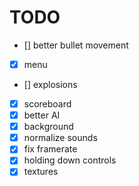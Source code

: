# TODO #
- [] better bullet movement
- [x] menu
- [] explosions
- [x] scoreboard
- [x] better AI
- [x] background
- [x] normalize sounds
- [x] fix framerate
- [x] holding down controls
- [x] textures
